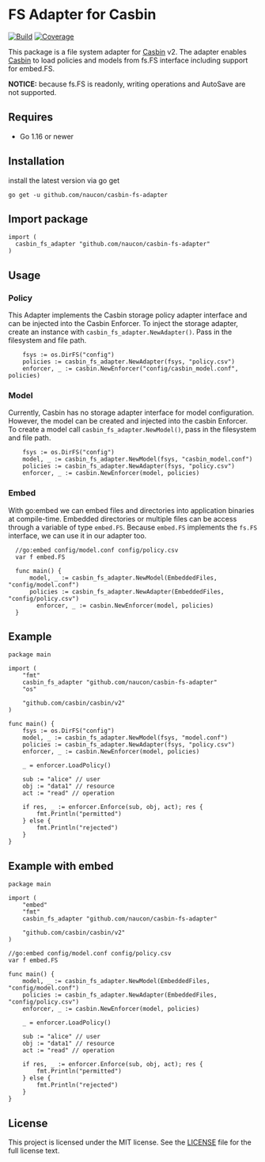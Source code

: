 # FS Adapter for Casbin

[![Build](https://github.com/naucon/casbin-fs-adapter/actions/workflows/go-ci.yml/badge.svg?branch=develop)](https://github.com/naucon/casbin-fs-adapter/actions/workflows/go-ci.yml)
[![Coverage](https://codecov.io/gh/naucon/casbin-fs-adapter/branch/develop/graph/badge.svg?token=NULWRXK18L)](https://codecov.io/gh/naucon/casbin-fs-adapter)

This package is a file system adapter for [Casbin](https://github.com/casbin/casbin) v2.
The adapter enables [Casbin](https://github.com/casbin/casbin) to load policies and models from fs.FS interface including support for embed.FS.

**NOTICE:** because fs.FS is readonly, writing operations and AutoSave are not supported.

## Requires

* Go 1.16 or newer

## Installation

install the latest version via go get

```
go get -u github.com/naucon/casbin-fs-adapter
```

## Import package

```
import (
  casbin_fs_adapter "github.com/naucon/casbin-fs-adapter"
)
```

## Usage

### Policy

This Adapter implements the Casbin storage policy adapter interface and can be injected into the Casbin Enforcer.
To inject the storage adapter, create an instance with `casbin_fs_adapter.NewAdapter()`. Pass in the filesystem and file path.

```
	fsys := os.DirFS("config")
	policies := casbin_fs_adapter.NewAdapter(fsys, "policy.csv")
	enforcer, _ := casbin.NewEnforcer("config/casbin_model.conf", policies)
```

### Model

Currently, Casbin has no storage adapter interface for model configuration. However, the model can be created and injected into the casbin Enforcer.
To create a model call `casbin_fs_adapter.NewModel()`, pass in the filesystem and file path.

```
	fsys := os.DirFS("config")
	model, _ := casbin_fs_adapter.NewModel(fsys, "casbin_model.conf")
	policies := casbin_fs_adapter.NewAdapter(fsys, "policy.csv")
	enforcer, _ := casbin.NewEnforcer(model, policies)
```

### Embed

With go:embed we can embed files and directories into application binaries at compile-time.
Embedded directories or multiple files can be access through a variable of type `embed.FS`.
Because `embed.FS` implements the `fs.FS` interface, we can use it in our adapter too.

```
  //go:embed config/model.conf config/policy.csv
  var f embed.FS

  func main() {
      model, _ := casbin_fs_adapter.NewModel(EmbeddedFiles, "config/model.conf")
      policies := casbin_fs_adapter.NewAdapter(EmbeddedFiles, "config/policy.csv")
    	enforcer, _ := casbin.NewEnforcer(model, policies)
  }
```

## Example

````
package main

import (
	"fmt"
	casbin_fs_adapter "github.com/naucon/casbin-fs-adapter"
	"os"

	"github.com/casbin/casbin/v2"
)

func main() {
	fsys := os.DirFS("config")
	model, _ := casbin_fs_adapter.NewModel(fsys, "model.conf")
	policies := casbin_fs_adapter.NewAdapter(fsys, "policy.csv")
	enforcer, _ := casbin.NewEnforcer(model, policies)

	_ = enforcer.LoadPolicy()

	sub := "alice" // user
	obj := "data1" // resource
	act := "read" // operation

	if res, _ := enforcer.Enforce(sub, obj, act); res {
		fmt.Println("permitted")
	} else {
		fmt.Println("rejected")
	}
}
````

## Example with embed

````
package main

import (
	"embed"
	"fmt"
	casbin_fs_adapter "github.com/naucon/casbin-fs-adapter"

	"github.com/casbin/casbin/v2"
)

//go:embed config/model.conf config/policy.csv
var f embed.FS

func main() {
	model, _ := casbin_fs_adapter.NewModel(EmbeddedFiles, "config/model.conf")
	policies := casbin_fs_adapter.NewAdapter(EmbeddedFiles, "config/policy.csv")
	enforcer, _ := casbin.NewEnforcer(model, policies)

	_ = enforcer.LoadPolicy()

	sub := "alice" // user
	obj := "data1" // resource
	act := "read" // operation

	if res, _ := enforcer.Enforce(sub, obj, act); res {
		fmt.Println("permitted")
	} else {
		fmt.Println("rejected")
	}
}
````

## License

This project is licensed under the MIT license. See the [LICENSE](https://github.com/naucon/casbin-fs-adapter/blob/master/LICENSE) file for the full license text.
